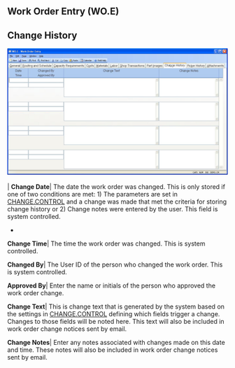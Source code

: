 ## Work Order Entry (WO.E)
<PageHeader />

## Change History

![](./WO-E-9.jpg)

| **Change Date**|  The date the work order was changed. This is only stored
if one of two conditions are met: 1) The parameters are set in
[CHANGE.CONTROL](../CHANGE-CONTROL/README.md) and a change was made that met the
criteria for storing change history or 2) Change notes were entered by the
user. This field is system controlled.

-  
**Change Time**|  The time the work order was changed. This is system
controlled.

**Changed By**|  The User ID of the person who changed the work order. This is
system controlled.

**Approved By**|  Enter the name or initials of the person who approved the
work order change.

**Change Text**|  This is change text that is generated by the system based on
the settings in [CHANGE.CONTROL](../CHANGE-CONTROL/README.md) defining which fields
trigger a change. Changes to those fields will be noted here. This text will
also be included in work order change notices sent by email.

**Change Notes**|  Enter any notes associated with changes made on this date
and time. These notes will also be included in work order change notices sent
by email.


<badge text= "Version 8.10.57 " vertical="middle" />

<PageFooter />
